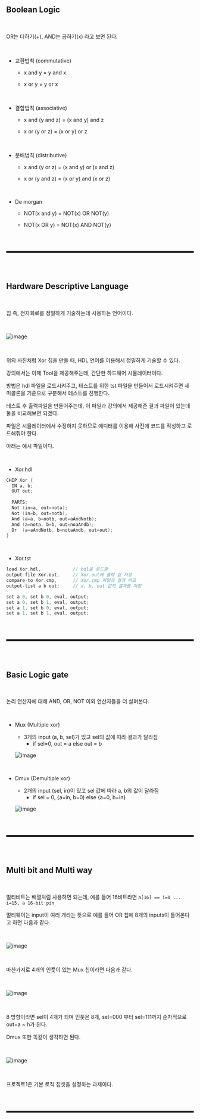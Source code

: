 ## Boolean Logic

<br>

OR는 더하기(+), AND는 곱하기(x) 라고 보면 된다.

<br>

+ 교환법칙 (commutative)
  + x and y = y and x
  
  + x or y = y or x

<br>

+ 결합법칙 (associative)
  + x and (y and z) = (x and y) and z
  
  + x or (y or z) = (x or y) or z

<br>

+ 분배법칙 (distributive)
  + x and (y or z) = (x and y) or (x and z)
  
  + x or (y and z) = (x or y) and (x or z)

<br>

+ De morgan
  + NOT(x and y) = NOT(x) OR NOT(y)
  
  + NOT(x OR y) = NOT(x) AND NOT(y) 

<br><br>
<hr style="border: 2px solid;">
<br><br>

## Hardware Descriptive Language

<br>

칩 즉, 전자회로를 정밀하게 기술하는데 사용하는 언어이다.

<br>

![image](https://user-images.githubusercontent.com/52172169/207237615-84f389e2-9053-4cad-9fd7-560a9a1b8e83.png)

<br>

위의 사진처럼 Xor 칩을 만들 때, HDL 언어를 이용해서 정밀하게 기술할 수 있다.

강의에서는 이제 Tool을 제공해주는데, 간단한 하드웨어 시뮬레이터이다.

방법은 hdl 파일을 로드시켜주고, 테스트를 위한 tst 파일을 만들어서 로드시켜주면 세미콜론을 기준으로 구분해서 테스트를 진행한다.

테스트 후 출력파일을 만들어주는데, 이 파일과 강의에서 제공해준 결과 파일이 있는데 둘을 비교해보면 되겠다.

파일은 시뮬레이터에서 수정하지 못하므로 에디터를 이용해 사전에 코드를 작성하고 로드해줘야 한다.

아래는 예시 파일이다.

<br>

+ Xor.hdl

```c
CHIP Xor {
  IN a, b;
  OUT out;
  
  PARTS:
  Not (in=a, out=nota);
  Not (in=b, out=notb);
  And (a=a, b=notb, out=aAndNotb);
  And (a=nota, b=b, out=noaAndb);
  Or  (a=aAndNotb, b=notaAndb, out=out);
}
```

<br>

+ Xor.tst

```c
load Xor.hdl,            // hdl을 로드함
output-file Xor.out,     // Xor.out에 출력 값 저장
compare-to Xor.cmp,      // Xor.cmp 파일과 결과 비교
output-list a b out;     // a, b, out 값의 결과를 저장

set a 0, set b 0, eval, output;
set a 0, set b 1, eval, output;
set a 1, set b 0, eval, output;
set a 1, set b 1, eval, output;
```

<br><br>
<hr style="border: 2px solid;">
<br><br>

## Basic Logic gate

<br>

논리 연산자에 대해 AND, OR, NOT 이외 연산자들을 더 살펴본다. 

<br>

+ Mux (Multiple xor)
  + 3개의 input (a, b, sel)가 있고 sel의 값에 따라 결과가 달라짐
    + if sel=0, out = a else out = b
  
  ![image](https://user-images.githubusercontent.com/52172169/207272536-45af85cf-61f5-490a-8f96-396d3ccfd8d3.png)

<br>

+ Dmux (Demultiple xor)
  + 2개의 input (sel, in)이 있고 sel 값에 따라 a, b의 값이 달라짐
    + if sel = 0, {a=in, b=0) else {a=0, b=in} 
  
  ![image](https://user-images.githubusercontent.com/52172169/207272373-5eba59df-5e0d-42b7-ba0c-c68e5d1c9f73.png)
  
<br><br>
<hr style="border: 2px solid;">
<br><br>

## Multi bit and Multi way

<br>

멀티비트는 배열처럼 사용하면 되는데, 예를 들어 16비트라면 ```a[16] == i=0 ... i=15, a 16-bit pin```

멀티웨이는 input이 여러 개라는 뜻으로 예를 들어 OR 칩에 8개의 inputs이 들어온다고 하면 다음과 같다.

<br>

![image](https://user-images.githubusercontent.com/52172169/207277612-effa5b31-eb97-404e-91bf-0888daf9330a.png)

<br>

마찬가지로 4개의 인풋이 있는 Mux 칩이라면 다음과 같다.

<br>

![image](https://user-images.githubusercontent.com/52172169/207278112-1075669c-80f7-40dc-aa2d-6c69a4721fd6.png)

<br>

8 방향이라면 sel이 4개가 되며 인풋은 8개, sel=000 부터 sel=111까지 순차적으로 out=a ~ h가 된다.

Dmux 또한 똑같이 생각하면 된다.

<br>

![image](https://user-images.githubusercontent.com/52172169/207278417-0a783d0d-137b-4eac-9584-320bfee03091.png)

<br>

프로젝트1은 기본 로직 칩셋을 설정하는 과제이다.

<br><br>
<hr style="border: 2px solid;">
<br><br>
